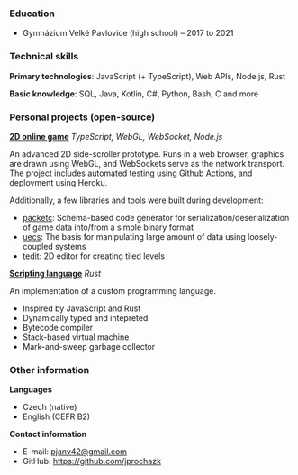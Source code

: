 ### Education
* Gymnázium Velké Pavlovice (high school) – 2017 to 2021

### Technical skills

**Primary technologies**: JavaScript (+ TypeScript), Web APIs, Node.js, Rust

**Basic knowledge**: SQL, Java, Kotlin, C#, Python, Bash, C and more

### Personal projects (open-source)

[**2D online game**](https://github.com/evercrawl/game) *TypeScript, WebGL, WebSocket, Node.js*

An advanced 2D side-scroller prototype. Runs in a web browser, graphics are drawn using WebGL, and WebSockets serve as the network transport. The project includes automated testing using Github Actions, and deployment using Heroku.

Additionally, a few libraries and tools were built during development:
* [packetc](https://github.com/EverCrawl/packetc): Schema-based code generator for serialization/deserialization of game data into/from a simple binary format
* [uecs](https://github.com/jprochazk/uecs): The basis for manipulating large amount of data using loosely-coupled systems
* [tedit](https://github.com/jprochazk/tedit): 2D editor for creating tiled levels

[**Scripting language**](https://github.com/ves-lang/ves) *Rust*

An implementation of a custom programming language.
* Inspired by JavaScript and Rust
* Dynamically typed and intepreted
* Bytecode compiler
* Stack-based virtual machine
* Mark-and-sweep garbage collector

### Other information
**Languages**
* Czech (native)
* English (CEFR B2)

**Contact information**
* E-mail: pjanv42@gmail.com
* GitHub: https://github.com/jprochazk